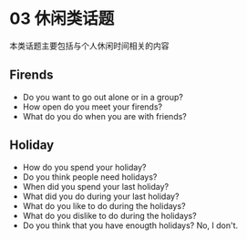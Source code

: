 # 03 休闲类话题
本类话题主要包括与个人休闲时间相关的内容

## Firends

- Do you want to go out alone or in a group?
- How open do you meet your firends?
- What do you do when you are with friends?

## Holiday

- How do you spend your holiday?
- Do you think people need holidays?
- When did you spend your last holiday?
- What did you do during your last holiday?
- What do you like to do during the holidays?
- What do you dislike to do during the holidays?
- Do you think that you have enougth holidays?
No, I don't. 